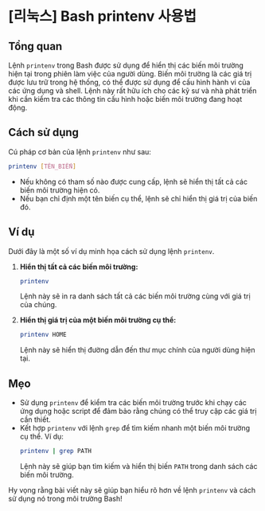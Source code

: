 # [리눅스] Bash printenv 사용법

## Tổng quan
Lệnh `printenv` trong Bash được sử dụng để hiển thị các biến môi trường hiện tại trong phiên làm việc của người dùng. Biến môi trường là các giá trị được lưu trữ trong hệ thống, có thể được sử dụng để cấu hình hành vi của các ứng dụng và shell. Lệnh này rất hữu ích cho các kỹ sư và nhà phát triển khi cần kiểm tra các thông tin cấu hình hoặc biến môi trường đang hoạt động.

## Cách sử dụng
Cú pháp cơ bản của lệnh `printenv` như sau:

```bash
printenv [TÊN_BIẾN]
```

- Nếu không có tham số nào được cung cấp, lệnh sẽ hiển thị tất cả các biến môi trường hiện có.
- Nếu bạn chỉ định một tên biến cụ thể, lệnh sẽ chỉ hiển thị giá trị của biến đó.

## Ví dụ
Dưới đây là một số ví dụ minh họa cách sử dụng lệnh `printenv`.

1. **Hiển thị tất cả các biến môi trường:**
   ```bash
   printenv
   ```
   Lệnh này sẽ in ra danh sách tất cả các biến môi trường cùng với giá trị của chúng.

2. **Hiển thị giá trị của một biến môi trường cụ thể:**
   ```bash
   printenv HOME
   ```
   Lệnh này sẽ hiển thị đường dẫn đến thư mục chính của người dùng hiện tại.

## Mẹo
- Sử dụng `printenv` để kiểm tra các biến môi trường trước khi chạy các ứng dụng hoặc script để đảm bảo rằng chúng có thể truy cập các giá trị cần thiết.
- Kết hợp `printenv` với lệnh `grep` để tìm kiếm nhanh một biến môi trường cụ thể. Ví dụ:
  ```bash
  printenv | grep PATH
  ```
  Lệnh này sẽ giúp bạn tìm kiếm và hiển thị biến `PATH` trong danh sách các biến môi trường.

Hy vọng rằng bài viết này sẽ giúp bạn hiểu rõ hơn về lệnh `printenv` và cách sử dụng nó trong môi trường Bash!
